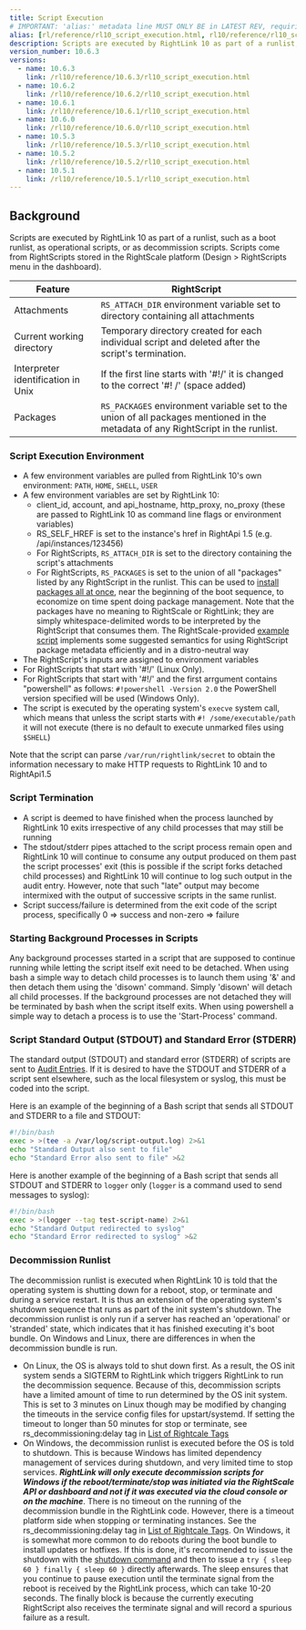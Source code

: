 ```yaml
---
title: Script Execution
# IMPORTANT: 'alias:' metadata line MUST ONLY BE in LATEST REV, requiring removal of 'alias:' line upon a new latest doc directory revision
alias: [rl/reference/rl10_script_execution.html, rl10/reference/rl10_script_execution.html]
description: Scripts are executed by RightLink 10 as part of a runlist, such as a boot runlist or as operational scripts.
version_number: 10.6.3
versions:
  - name: 10.6.3
    link: /rl10/reference/10.6.3/rl10_script_execution.html
  - name: 10.6.2
    link: /rl10/reference/10.6.2/rl10_script_execution.html
  - name: 10.6.1
    link: /rl10/reference/10.6.1/rl10_script_execution.html
  - name: 10.6.0
    link: /rl10/reference/10.6.0/rl10_script_execution.html
  - name: 10.5.3
    link: /rl10/reference/10.5.3/rl10_script_execution.html
  - name: 10.5.2
    link: /rl10/reference/10.5.2/rl10_script_execution.html
  - name: 10.5.1
    link: /rl10/reference/10.5.1/rl10_script_execution.html
---
```


## Background

Scripts are executed by RightLink 10 as part of a runlist, such as a boot runlist, as operational scripts, or as decommission scripts. Scripts come from RightScripts stored in the RightScale platform (Design > RightScripts menu in the dashboard).

Feature | RightScript |
------- | ---------------------------------- |
Attachments |	`RS_ATTACH_DIR` environment variable set to directory containing all attachments |
Current working directory |	Temporary directory created for each individual script and deleted after the script's termination. |
Interpreter identification in Unix | If the first line starts with '#!/' it is changed to the correct '#! /' (space added) |
Packages |  `RS_PACKAGES` environment variable set to the union of all packages mentioned in the metadata of any RightScript in the runlist. |

### Script Execution Environment

* A few environment variables are pulled from RightLink 10's own environment: `PATH`, `HOME`, `SHELL`, `USER`
* A few environment variables are set by RightLink 10:
    * client_id, account, and api_hostname, http_proxy, no_proxy (these are passed to RightLink 10 as command line flags or environment variables)
    * RS_SELF_HREF is set to the instance's href in RightApi 1.5 (e.g. /api/instances/123456)
    * For RightScripts, `RS_ATTACH_DIR` is set to the directory containing the script's attachments
    * For RightScripts, `RS_PACKAGES` is set to the union of all "packages" listed by any RightScript in the runlist. This can be used to [install packages all at once](https://github.com/rightscale/rightlink_scripts/blob/master/rll-examples/install-packages.sh), near the beginning of the boot sequence, to economize on time spent doing package management. Note that the packages have no meaning to RightScale or RightLink; they are simply whitespace-delimited words to be interpreted by the RightScript that consumes them. The RightScale-provided [example script](https://github.com/rightscale/rightlink_scripts/blob/master/rll-examples/install-packages.sh) implements some suggested semantics for using RightScript package metadata efficiently and in a distro-neutral way
* The RightScript's inputs are assigned to environment variables
* For RightScripts that start with '#!/' (Linux Only).
* For RightScripts that start with '#!/' and the first arrgument contains "powershell" as follows: `#!powershell -Version 2.0` the PowerShell version specified will be used (Windows Only).
* The script is executed by the operating system's `execve` system call, which means that unless the script starts with `#! /some/executable/path` it will not execute (there is no default to execute unmarked files using `$SHELL`)

Note that the script can parse `/var/run/rightlink/secret` to obtain the information necessary to make HTTP requests to RightLink 10 and to RightApi1.5

### Script Termination

* A script is deemed to have finished when the process launched by RightLink 10 exits irrespective of any child processes that may still be running
* The stdout/stderr pipes attached to the script process remain open and RightLink 10 will continue to consume any output produced on them past the script processes' exit (this is possible if the script forks detached child processes) and RightLink 10 will continue to log such output in the audit entry. However, note that such "late" output may become intermixed with the output of successive scripts in the same runlist.
* Script success/failure is determined from the exit code of the script process, specifically 0 => success and non-zero => failure

### Starting Background Processes in Scripts

Any background processes started in a script that are supposed to continue running while letting the script itself exit need to be detached. When using bash a simple way to detach child processes is to launch them using '&' and then detach them using the 'disown' command. Simply 'disown' will detach all child processes. If the background processes are not detached they will be terminated by bash when the script itself exits.  When using powershell a simple way to detach a process is to use the 'Start-Process' command.

### Script Standard Output (STDOUT) and Standard Error (STDERR)

The standard output (STDOUT) and standard error (STDERR) of scripts are sent to [Audit Entries](/cm/dashboard/reports/audit_entries/). If it is desired to have the STDOUT and STDERR of a script sent elsewhere, such as the local filesystem or syslog, this must be coded into the script.

Here is an example of the beginning of a Bash script that sends all STDOUT and STDERR to a file and STDOUT:

~~~ bash
#!/bin/bash
exec > >(tee -a /var/log/script-output.log) 2>&1
echo "Standard Output also sent to file"
echo "Standard Error also sent to file" >&2
~~~

Here is another example of the beginning of a Bash script that sends all STDOUT and STDERR to `logger` only (`logger` is a command used to send messages to syslog):

~~~ bash
#!/bin/bash
exec > >(logger --tag test-script-name) 2>&1
echo "Standard Output redirected to syslog"
echo "Standard Error redirected to syslog" >&2
~~~

### Decommission Runlist

The decommission runlist is executed when RightLink 10 is told that the operating system is shutting down for a reboot, stop, or terminate and during a service restart. It is thus an extension of the operating system's shutdown sequence that runs as part of the init system's shutdown. The decommission runlist is only run if a server has reached an 'operational' or 'stranded' state, which indicates that it has finished executing it's boot bundle. On Windows and Linux, there are differences in when the decommission bundle is run.
  * On Linux, the OS is always told to shut down first. As a result, the OS init system sends a SIGTERM to RightLink which triggers RightLink to run the decommission sequence. Because of this, decommission scripts have a limited amount of time to run determined by the OS init system. This is set to 3 minutes on Linux though may be modified by changing the timeouts in the service config files for upstart/systemd. If setting the timeout to longer than 50 minutes for stop or terminate, see rs_decommissioning:delay tag in [List of Rightcale Tags](/cm/ref/list_of_rightscale_tags.html)
  * On Windows, the decommission runlist is executed before the OS is told to shutdown. This is because Windows has limited dependency management of services during shutdown, and very limited time to stop services. _**RightLink will only execute decommission scripts for Windows if the reboot/terminate/stop was initiated via the RightScale API or dashboard and not if it was executed via the cloud console or on the machine**_. There is no timeout on the running of the decommission bundle in the RightLink code. However, there is a timeout platform side when stopping or terminating instances. See the rs_decommissioning:delay tag in [List of Rightcale Tags](/cm/ref/list_of_rightscale_tags.html). On Windows, it is somewhat more common to do reboots during the boot bundle to install updates or hotfixes. If this is done, it's recommended to issue the shutdown with the <a nocheck href='https://technet.microsoft.com/en-us/library/bb491003.aspx'>shutdown command</a> and then to issue a `try { sleep 60 } finally { sleep 60 }` directly afterwards. The sleep ensures that you continue to pause execution until the terminate signal from the reboot is received by the RightLink process, which can take 10-20 seconds. The finally block is because the currently executing RightScript also receives the terminate signal and will record a spurious failure as a result.
